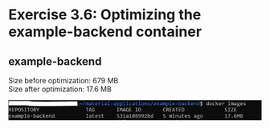 # Exercise 3.6: Optimizing the example-backend container

## <b>example-backend</b>  
Size before optimization: 679 MB  <br />
Size after optimization: 17.6 MB <br />


![Screenshot](backendImageSize_ex3.6.PNG)